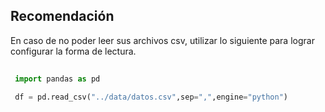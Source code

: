## Recomendación

En caso de no poder leer sus archivos csv, utilizar lo siguiente para lograr configurar 
la forma de lectura. 

``` python
 
 import pandas as pd
 
 df = pd.read_csv("../data/datos.csv",sep=",",engine="python")
 
```

